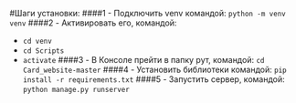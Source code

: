#Шаги установки: 
####1 - Подключить venv командой: 
`python -m venv venv`
####2 - Активировать его, командой:
- `cd venv`
- `cd Scripts`
- `activate`
####3 - В Консоле прейти в папку рут, командой:
`cd Card_website-master`
####4 - Установить библиотеки командой:
`pip install -r requirements.txt`
####5 - Запустить сервер, командой:
`python manage.py runserver`